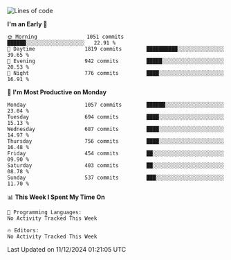 <!--START_SECTION:waka-->
![Lines of code](https://img.shields.io/badge/From%20Hello%20World%20I%27ve%20Written-39.9%20million%20lines%20of%20code-blue)

**I'm an Early 🐤** 

```text
🌞 Morning                1051 commits        ██████░░░░░░░░░░░░░░░░░░░   22.91 % 
🌆 Daytime                1819 commits        ██████████░░░░░░░░░░░░░░░   39.65 % 
🌃 Evening                942 commits         █████░░░░░░░░░░░░░░░░░░░░   20.53 % 
🌙 Night                  776 commits         ████░░░░░░░░░░░░░░░░░░░░░   16.91 % 
```
📅 **I'm Most Productive on Monday** 

```text
Monday                   1057 commits        ██████░░░░░░░░░░░░░░░░░░░   23.04 % 
Tuesday                  694 commits         ████░░░░░░░░░░░░░░░░░░░░░   15.13 % 
Wednesday                687 commits         ████░░░░░░░░░░░░░░░░░░░░░   14.97 % 
Thursday                 756 commits         ████░░░░░░░░░░░░░░░░░░░░░   16.48 % 
Friday                   454 commits         ██░░░░░░░░░░░░░░░░░░░░░░░   09.90 % 
Saturday                 403 commits         ██░░░░░░░░░░░░░░░░░░░░░░░   08.78 % 
Sunday                   537 commits         ███░░░░░░░░░░░░░░░░░░░░░░   11.70 % 
```


📊 **This Week I Spent My Time On** 

```text
💬 Programming Languages: 
No Activity Tracked This Week

🔥 Editors: 
No Activity Tracked This Week
```


 Last Updated on 11/12/2024 01:21:05 UTC
<!--END_SECTION:waka-->
```
